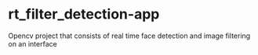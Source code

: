# rt_filter_detection-app
 Opencv project that consists of real time face detection and image filtering on an interface

